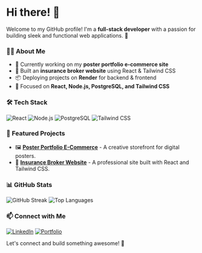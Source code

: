 # Hi there! 👋

Welcome to my GitHub profile! I'm a **full-stack developer** with a passion for building sleek and functional web applications. 🚀

### 👨‍💻 About Me
- 🎨 Currently working on my **poster portfolio e-commerce site**
- 🏢 Built an **insurance broker website** using React & Tailwind CSS
- 📦 Deploying projects on **Render** for backend & frontend
- 🎯 Focused on **React, Node.js, PostgreSQL, and Tailwind CSS**

### 🛠 Tech Stack
![React](https://img.shields.io/badge/-React-61DAFB?style=flat&logo=react&logoColor=white)
![Node.js](https://img.shields.io/badge/-Node.js-339933?style=flat&logo=node.js&logoColor=white)
![PostgreSQL](https://img.shields.io/badge/-PostgreSQL-336791?style=flat&logo=postgresql&logoColor=white)
![Tailwind CSS](https://img.shields.io/badge/-Tailwind%20CSS-38B2AC?style=flat&logo=tailwind-css&logoColor=white)

### 📌 Featured Projects
- 🖼 [**Poster Portfolio E-Commerce**](#) - A creative storefront for digital posters.
- 🏦 [**Insurance Broker Website**](#) - A professional site built with React and Tailwind CSS.

### 📊 GitHub Stats
![GitHub Streak](https://github-readme-streak-stats.herokuapp.com/?user=yourusername&theme=dark&hide_border=true)
![Top Languages](https://github-readme-stats.vercel.app/api/top-langs/?username=yourusername&layout=compact&theme=dark)

### 📫 Connect with Me
[![LinkedIn](https://img.shields.io/badge/-LinkedIn-0077B5?style=flat&logo=linkedin&logoColor=white)](https://linkedin.com/in/yourusername)
[![Portfolio](https://img.shields.io/badge/-Portfolio-FF5722?style=flat&logo=Firefox&logoColor=white)](#)

Let's connect and build something awesome! 🚀
